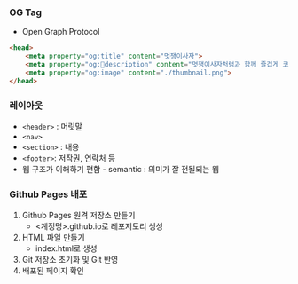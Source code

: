 ### OG Tag
- Open Graph Protocol
```html
<head>
	<meta property="og:title" content="멋쟁이사자">
	<meta property="og:description" content="멋쟁이사자처럼과 함께 즐겁게 코딩">
	<meta property="og:image" content="./thumbnail.png">
</head>
```

### 레이아웃
- `<header>` : 머릿말
- `<nav>`
- `<section>` : 내용
- `<footer>`: 저작권, 연락처 등
- 웹 구조가 이해하기 편함 - semantic : 의미가 잘 전될되는 웹

### Github Pages 배포
1. Github Pages 원격 저장소 만들기
	- <계정명>.github.io로 레포지토리 생성
2. HTML 파일 만들기
	- index.html로 생성
3. Git 저장소 초기화 및 Git 반영
4. 배포된 페이지 확인